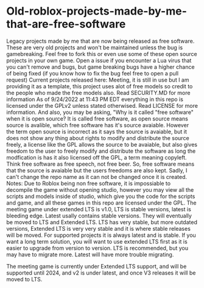 # Old-roblox-projects-made-by-me-that-are-free-software
Legacy projects made by me that are now being released as free software.
These are very old projects and won't be maintained unless the bug is gamebreaking.
Feel free to fork this or even use some of these open source projects in your own game.
Open a issue if you encounter a Lua virus that you can't remove and bugs, but game breaking bugs have a higher chance of being fixed (if you know how to fix the bug feel free to open a pull request)
Current projects released here:
Meeting, it is still in use but I am providing it as a template, this project uses alot of free models so credit to the people who made the free models also.
Read SECURITY.MD for more information
As of 9/24/2022 at 11:43 PM EDT everything in this repo is licensed under the GPLv2 unless stated otherwised. Read LICENSE for more information.
And also, you may be asking, "Why is it called "free software" when it is open source?
It is called free software, as open source means source is avalible, which free software has it's source avaiable. However the term open source is incorrect as it says the source is avaiable, but it does not show any thing about rights to modify and distribute the source freely, a license like the GPL allows the source to be avaiable, but also gives freedom to the user to freely modify and distribute the software as long the modfication is has it also licensed off the GPL, a term meaning copyleft.
Think free software as free speech, not free beer.
So, free software means that the source is avaiable but the users freedoms are also kept.
Sadly, I can't change the repo name as it can not be changed once it is created.
Notes:
Due to Roblox being non free software, it is impossiable to decompile the game without opening studio, however you may view all the scripts and models inside of studio, which give you the code for the scripts and game, and all these games in this repo are licensed under the GPL.
The meeting game under extended LTS is v1.0, LTS is stable versions, latest is bleeding edge.
Latest usally contains stable versions. They will eventually be moved to LTS and Extended LTS. LTS has very stable, but more outdated versions, Extended LTS is very very stable and it is where stable releases will be moved. For supported projects it is always latest and is stable. If you want a long term solution, you will want to use extended LTS first as it is easier to upgrade from version to version. LTS is recommended, but you may have to migrate more. Latest will have more trouble migrating.

The meeting game is currently under Extended LTS support, and will be supported until 2024, and v2 is under latest, and once V3 releases it will be moved to LTS.
